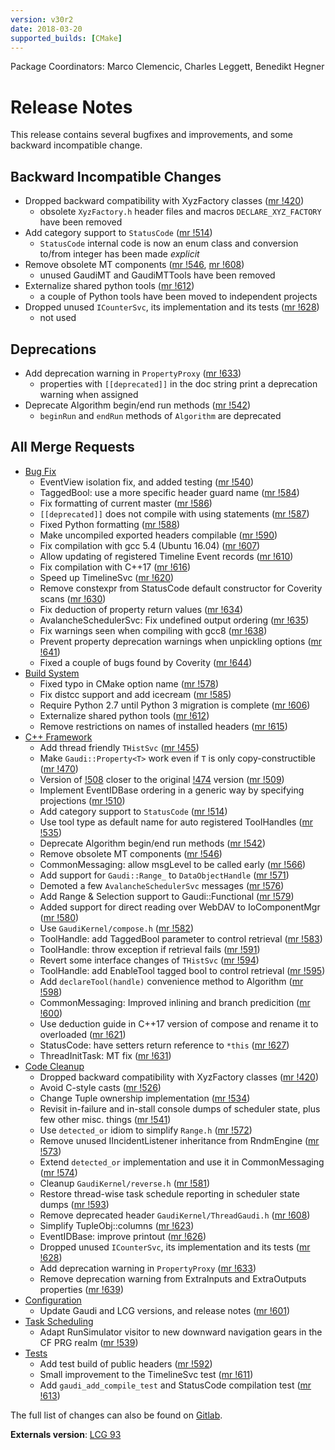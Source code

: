 ```yaml
---
version: v30r2
date: 2018-03-20
supported_builds: [CMake]
---
```

Package Coordinators: Marco Clemencic, Charles Leggett, Benedikt Hegner

# Release Notes

This release contains several bugfixes and improvements, and some backward
incompatible change.

## Backward Incompatible Changes
*   Dropped backward compatibility with XyzFactory classes ([mr !420][])
    *   obsolete `XyzFactory.h` header files and macros `DECLARE_XYZ_FACTORY`
        have been removed
*   Add category support to `StatusCode` ([mr !514][])
    *   `StatusCode` internal code is now an enum class and conversion to/from
        integer has been made _explicit_
*   Remove obsolete MT components ([mr !546][], [mr !608][])
    *   unused GaudiMT and GaudiMTTools have been removed
*   Externalize shared python tools ([mr !612][])
    *   a couple of Python tools have been moved to independent projects
*   Dropped unused `ICounterSvc`, its implementation and its tests ([mr !628][])
    *   not used

## Deprecations
*   Add deprecation warning in `PropertyProxy` ([mr !633][])
    *   properties with `[[deprecated]]` in the doc string print a deprecation
        warning when assigned
*   Deprecate Algorithm begin/end run methods ([mr !542][])
    *   `beginRun` and `endRun` methods of `Algorithm` are deprecated

## All Merge Requests
*   [Bug Fix][]
    *   EventView isolation fix, and added testing ([mr !540][])
    *   TaggedBool: use a more specific header guard name ([mr !584][])
    *   Fix formatting of current master ([mr !586][])
    *   `[[deprecated]]` does not compile with using statements ([mr !587][])
    *   Fixed Python formatting ([mr !588][])
    *   Make uncompiled exported headers compilable ([mr !590][])
    *   Fix compilation with gcc 5.4 (Ubuntu 16.04) ([mr !607][])
    *   Allow updating of registered Timeline Event records ([mr !610][])
    *   Fix compilation with C++17 ([mr !616][])
    *   Speed up TimelineSvc ([mr !620][])
    *   Remove constexpr from StatusCode default constructor for Coverity scans ([mr !630][])
    *   Fix deduction of property return values ([mr !634][])
    *   AvalancheSchedulerSvc: Fix undefined output ordering ([mr !635][])
    *   Fix warnings seen when compiling with gcc8 ([mr !638][])
    *   Prevent property deprecation warnings when unpickling options ([mr !641][])
    *   Fixed a couple of bugs found by Coverity ([mr !644][])
*   [Build System][]
    *   Fixed typo in CMake option name ([mr !578][])
    *   Fix distcc support and add icecream ([mr !585][])
    *   Require Python 2.7 until Python 3 migration is complete ([mr !606][])
    *   Externalize shared python tools ([mr !612][])
    *   Remove restrictions on names of installed headers ([mr !615][])
*   [C++ Framework][]
    *   Add thread friendly `THistSvc` ([mr !455][])
    *   Make `Gaudi::Property<T>` work even if `T` is only copy-constructible ([mr !470][])
    *   Version of [!508][] closer to the original [!474][] version ([mr !509][])
    *   Implement EventIDBase ordering in a generic way by specifying projections ([mr !510][])
    *   Add category support to `StatusCode` ([mr !514][])
    *   Use tool type as default name for auto registered ToolHandles ([mr !535][])
    *   Deprecate Algorithm begin/end run methods ([mr !542][])
    *   Remove obsolete MT components ([mr !546][])
    *   CommonMessaging: allow msgLevel to be called early ([mr !566][])
    *   Add support for `Gaudi::Range_` to `DataObjectHandle` ([mr !571][])
    *   Demoted a few `AvalancheSchedulerSvc` messages ([mr !576][])
    *   Add Range & Selection support to Gaudi::Functional ([mr !579][])
    *   Added support for direct reading over WebDAV to IoComponentMgr ([mr !580][])
    *   Use `GaudiKernel/compose.h` ([mr !582][])
    *   ToolHandle: add TaggedBool parameter to control retrieval ([mr !583][])
    *   ToolHandle: throw exception if retrieval fails ([mr !591][])
    *   Revert some interface changes of `THistSvc` ([mr !594][])
    *   ToolHandle: add EnableTool tagged bool to control retrieval ([mr !595][])
    *   Add `declareTool(handle)` convenience method to Algorithm ([mr !598][])
    *   CommonMessaging: Improved inlining and branch predicition ([mr !600][])
    *   Use deduction guide in C++17 version of compose and rename it to overloaded ([mr !621][])
    *   StatusCode: have setters return reference to `*this` ([mr !627][])
    *   ThreadInitTask: MT fix ([mr !631][])
*   [Code Cleanup][]
    *   Dropped backward compatibility with XyzFactory classes ([mr !420][])
    *   Avoid C-style casts ([mr !526][])
    *   Change Tuple ownership implementation ([mr !534][])
    *   Revisit in-failure and in-stall console dumps of scheduler state, plus few other misc. things ([mr !541][])
    *   Use `detected_or` idiom to simplify `Range.h` ([mr !572][])
    *   Remove unused IIncidentListener inheritance from RndmEngine ([mr !573][])
    *   Extend `detected_or` implementation and use it in CommonMessaging ([mr !574][])
    *   Cleanup `GaudiKernel/reverse.h` ([mr !581][])
    *   Restore thread-wise task schedule reporting in scheduler state dumps ([mr !593][])
    *   Remove deprecated header `GaudiKernel/ThreadGaudi.h` ([mr !608][])
    *   Simplify TupleObj::columns ([mr !623][])
    *   EventIDBase: improve printout ([mr !626][])
    *   Dropped unused `ICounterSvc`, its implementation and its tests ([mr !628][])
    *   Add deprecation warning in `PropertyProxy` ([mr !633][])
    *   Remove deprecation warning from ExtraInputs and ExtraOutputs properties ([mr !639][])
*   [Configuration][]
    *   Update Gaudi and LCG versions, and release notes ([mr !601][])
*   [Task Scheduling][]
    *   Adapt RunSimulator visitor to new downward navigation gears in the CF PRG realm ([mr !539][])
*   [Tests][]
    *   Add test build of public headers ([mr !592][])
    *   Small improvement to the TimelineSvc test ([mr !611][])
    *   Add `gaudi_add_compile_test` and StatusCode compilation test ([mr !613][])

The full list of changes can also be found on [Gitlab][].

**Externals version**: [LCG 93](http://lcginfo.cern.ch/release/93/)


[Gitlab]: https://gitlab.cern.ch/gaudi/Gaudi/merge_requests?scope=all&state=merged&milestone_title=v30r2

[!508]: https://gitlab.cern.ch/gaudi/Gaudi/merge_requests/508
[!474]: https://gitlab.cern.ch/gaudi/Gaudi/merge_requests/474

[mr !420]: https://gitlab.cern.ch/gaudi/Gaudi/merge_requests/420
[mr !455]: https://gitlab.cern.ch/gaudi/Gaudi/merge_requests/455
[mr !470]: https://gitlab.cern.ch/gaudi/Gaudi/merge_requests/470
[mr !509]: https://gitlab.cern.ch/gaudi/Gaudi/merge_requests/509
[mr !510]: https://gitlab.cern.ch/gaudi/Gaudi/merge_requests/510
[mr !514]: https://gitlab.cern.ch/gaudi/Gaudi/merge_requests/514
[mr !526]: https://gitlab.cern.ch/gaudi/Gaudi/merge_requests/526
[mr !534]: https://gitlab.cern.ch/gaudi/Gaudi/merge_requests/534
[mr !535]: https://gitlab.cern.ch/gaudi/Gaudi/merge_requests/535
[mr !539]: https://gitlab.cern.ch/gaudi/Gaudi/merge_requests/539
[mr !540]: https://gitlab.cern.ch/gaudi/Gaudi/merge_requests/540
[mr !541]: https://gitlab.cern.ch/gaudi/Gaudi/merge_requests/541
[mr !542]: https://gitlab.cern.ch/gaudi/Gaudi/merge_requests/542
[mr !546]: https://gitlab.cern.ch/gaudi/Gaudi/merge_requests/546
[mr !566]: https://gitlab.cern.ch/gaudi/Gaudi/merge_requests/566
[mr !571]: https://gitlab.cern.ch/gaudi/Gaudi/merge_requests/571
[mr !572]: https://gitlab.cern.ch/gaudi/Gaudi/merge_requests/572
[mr !573]: https://gitlab.cern.ch/gaudi/Gaudi/merge_requests/573
[mr !574]: https://gitlab.cern.ch/gaudi/Gaudi/merge_requests/574
[mr !576]: https://gitlab.cern.ch/gaudi/Gaudi/merge_requests/576
[mr !578]: https://gitlab.cern.ch/gaudi/Gaudi/merge_requests/578
[mr !579]: https://gitlab.cern.ch/gaudi/Gaudi/merge_requests/579
[mr !580]: https://gitlab.cern.ch/gaudi/Gaudi/merge_requests/580
[mr !581]: https://gitlab.cern.ch/gaudi/Gaudi/merge_requests/581
[mr !582]: https://gitlab.cern.ch/gaudi/Gaudi/merge_requests/582
[mr !583]: https://gitlab.cern.ch/gaudi/Gaudi/merge_requests/583
[mr !584]: https://gitlab.cern.ch/gaudi/Gaudi/merge_requests/584
[mr !585]: https://gitlab.cern.ch/gaudi/Gaudi/merge_requests/585
[mr !586]: https://gitlab.cern.ch/gaudi/Gaudi/merge_requests/586
[mr !587]: https://gitlab.cern.ch/gaudi/Gaudi/merge_requests/587
[mr !588]: https://gitlab.cern.ch/gaudi/Gaudi/merge_requests/588
[mr !590]: https://gitlab.cern.ch/gaudi/Gaudi/merge_requests/590
[mr !591]: https://gitlab.cern.ch/gaudi/Gaudi/merge_requests/591
[mr !592]: https://gitlab.cern.ch/gaudi/Gaudi/merge_requests/592
[mr !593]: https://gitlab.cern.ch/gaudi/Gaudi/merge_requests/593
[mr !594]: https://gitlab.cern.ch/gaudi/Gaudi/merge_requests/594
[mr !595]: https://gitlab.cern.ch/gaudi/Gaudi/merge_requests/595
[mr !598]: https://gitlab.cern.ch/gaudi/Gaudi/merge_requests/598
[mr !600]: https://gitlab.cern.ch/gaudi/Gaudi/merge_requests/600
[mr !601]: https://gitlab.cern.ch/gaudi/Gaudi/merge_requests/601
[mr !606]: https://gitlab.cern.ch/gaudi/Gaudi/merge_requests/606
[mr !607]: https://gitlab.cern.ch/gaudi/Gaudi/merge_requests/607
[mr !608]: https://gitlab.cern.ch/gaudi/Gaudi/merge_requests/608
[mr !610]: https://gitlab.cern.ch/gaudi/Gaudi/merge_requests/610
[mr !611]: https://gitlab.cern.ch/gaudi/Gaudi/merge_requests/611
[mr !612]: https://gitlab.cern.ch/gaudi/Gaudi/merge_requests/612
[mr !613]: https://gitlab.cern.ch/gaudi/Gaudi/merge_requests/613
[mr !615]: https://gitlab.cern.ch/gaudi/Gaudi/merge_requests/615
[mr !616]: https://gitlab.cern.ch/gaudi/Gaudi/merge_requests/616
[mr !620]: https://gitlab.cern.ch/gaudi/Gaudi/merge_requests/620
[mr !621]: https://gitlab.cern.ch/gaudi/Gaudi/merge_requests/621
[mr !623]: https://gitlab.cern.ch/gaudi/Gaudi/merge_requests/623
[mr !626]: https://gitlab.cern.ch/gaudi/Gaudi/merge_requests/626
[mr !627]: https://gitlab.cern.ch/gaudi/Gaudi/merge_requests/627
[mr !628]: https://gitlab.cern.ch/gaudi/Gaudi/merge_requests/628
[mr !630]: https://gitlab.cern.ch/gaudi/Gaudi/merge_requests/630
[mr !631]: https://gitlab.cern.ch/gaudi/Gaudi/merge_requests/631
[mr !633]: https://gitlab.cern.ch/gaudi/Gaudi/merge_requests/633
[mr !634]: https://gitlab.cern.ch/gaudi/Gaudi/merge_requests/634
[mr !635]: https://gitlab.cern.ch/gaudi/Gaudi/merge_requests/635
[mr !638]: https://gitlab.cern.ch/gaudi/Gaudi/merge_requests/638
[mr !639]: https://gitlab.cern.ch/gaudi/Gaudi/merge_requests/639
[mr !641]: https://gitlab.cern.ch/gaudi/Gaudi/merge_requests/641
[mr !644]: https://gitlab.cern.ch/gaudi/Gaudi/merge_requests/644

[Bug Fix]: https://gitlab.cern.ch/gaudi/Gaudi/merge_requests?label_name%5B%5D=bug+fix&scope=all&state=merged&milestone_title=v30r2
[Build System]: https://gitlab.cern.ch/gaudi/Gaudi/merge_requests?label_name%5B%5D=build+system&scope=all&state=merged&milestone_title=v30r2
[C++ Framework]: https://gitlab.cern.ch/gaudi/Gaudi/merge_requests?label_name%5B%5D=C%2B%2B+framework&scope=all&state=merged&milestone_title=v30r2
[Code Cleanup]: https://gitlab.cern.ch/gaudi/Gaudi/merge_requests?label_name%5B%5D=code+cleanup&scope=all&state=merged&milestone_title=v30r2
[Configuration]: https://gitlab.cern.ch/gaudi/Gaudi/merge_requests?label_name%5B%5D=configuration&scope=all&state=merged&milestone_title=v30r2
[Documentation]: https://gitlab.cern.ch/gaudi/Gaudi/merge_requests?label_name%5B%5D=documentation&scope=all&state=merged&milestone_title=v30r2
[Interactivity]: https://gitlab.cern.ch/gaudi/Gaudi/merge_requests?label_name%5B%5D=interactivity&scope=all&state=merged&milestone_title=v30r2
[Performance]: https://gitlab.cern.ch/gaudi/Gaudi/merge_requests?label_name%5B%5D=Performance&scope=all&state=merged&milestone_title=v30r2
[Task Scheduling]: https://gitlab.cern.ch/gaudi/Gaudi/merge_requests?label_name%5B%5D=task+scheduling&scope=all&state=merged&milestone_title=v30r2
[Tests]: https://gitlab.cern.ch/gaudi/Gaudi/merge_requests?label_name%5B%5D=tests&scope=all&state=merged&milestone_title=v30r2
